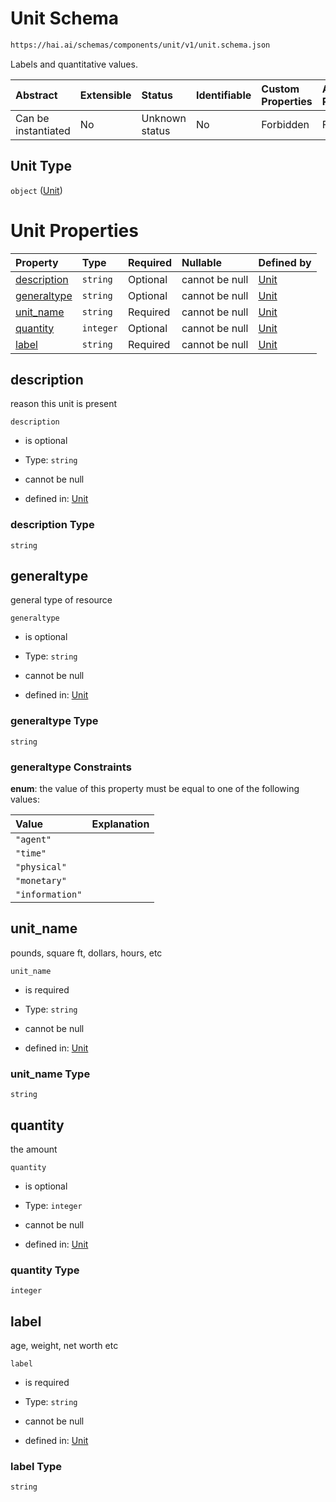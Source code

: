 # Unit Schema

```txt
https://hai.ai/schemas/components/unit/v1/unit.schema.json
```

Labels and quantitative values.

| Abstract            | Extensible | Status         | Identifiable | Custom Properties | Additional Properties | Access Restrictions | Defined In                                                                                   |
| :------------------ | :--------- | :------------- | :----------- | :---------------- | :-------------------- | :------------------ | :------------------------------------------------------------------------------------------- |
| Can be instantiated | No         | Unknown status | No           | Forbidden         | Forbidden             | none                | [unit.schema.json](../../schemas/components/unit/v1/unit.schema.json "open original schema") |

## Unit Type

`object` ([Unit](unit.md))

# Unit Properties

| Property                    | Type      | Required | Nullable       | Defined by                                                                                                                  |
| :-------------------------- | :-------- | :------- | :------------- | :-------------------------------------------------------------------------------------------------------------------------- |
| [description](#description) | `string`  | Optional | cannot be null | [Unit](unit-properties-description.md "https://hai.ai/schemas/components/unit/v1/unit.schema.json#/properties/description") |
| [generaltype](#generaltype) | `string`  | Optional | cannot be null | [Unit](unit-properties-generaltype.md "https://hai.ai/schemas/components/unit/v1/unit.schema.json#/properties/generaltype") |
| [unit\_name](#unit_name)    | `string`  | Required | cannot be null | [Unit](unit-properties-unit_name.md "https://hai.ai/schemas/components/unit/v1/unit.schema.json#/properties/unit_name")     |
| [quantity](#quantity)       | `integer` | Optional | cannot be null | [Unit](unit-properties-quantity.md "https://hai.ai/schemas/components/unit/v1/unit.schema.json#/properties/quantity")       |
| [label](#label)             | `string`  | Required | cannot be null | [Unit](unit-properties-label.md "https://hai.ai/schemas/components/unit/v1/unit.schema.json#/properties/label")             |

## description

reason this unit is present

`description`

*   is optional

*   Type: `string`

*   cannot be null

*   defined in: [Unit](unit-properties-description.md "https://hai.ai/schemas/components/unit/v1/unit.schema.json#/properties/description")

### description Type

`string`

## generaltype

general type of resource

`generaltype`

*   is optional

*   Type: `string`

*   cannot be null

*   defined in: [Unit](unit-properties-generaltype.md "https://hai.ai/schemas/components/unit/v1/unit.schema.json#/properties/generaltype")

### generaltype Type

`string`

### generaltype Constraints

**enum**: the value of this property must be equal to one of the following values:

| Value           | Explanation |
| :-------------- | :---------- |
| `"agent"`       |             |
| `"time"`        |             |
| `"physical"`    |             |
| `"monetary"`    |             |
| `"information"` |             |

## unit\_name

pounds, square ft, dollars, hours, etc

`unit_name`

*   is required

*   Type: `string`

*   cannot be null

*   defined in: [Unit](unit-properties-unit_name.md "https://hai.ai/schemas/components/unit/v1/unit.schema.json#/properties/unit_name")

### unit\_name Type

`string`

## quantity

the amount

`quantity`

*   is optional

*   Type: `integer`

*   cannot be null

*   defined in: [Unit](unit-properties-quantity.md "https://hai.ai/schemas/components/unit/v1/unit.schema.json#/properties/quantity")

### quantity Type

`integer`

## label

age, weight, net worth etc

`label`

*   is required

*   Type: `string`

*   cannot be null

*   defined in: [Unit](unit-properties-label.md "https://hai.ai/schemas/components/unit/v1/unit.schema.json#/properties/label")

### label Type

`string`
